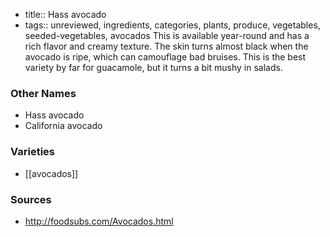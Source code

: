 - title:: Hass avocado
- tags:: unreviewed, ingredients, categories, plants, produce, vegetables, seeded-vegetables, avocados
This is available year-round and has a rich flavor and creamy texture. The skin turns almost black when the avocado is ripe, which can camouflage bad bruises. This is the best variety by far for guacamole, but it turns a bit mushy in salads.

### Other Names

* Hass avocado
* California avocado

### Varieties

* [[avocados]]

### Sources
* http://foodsubs.com/Avocados.html
